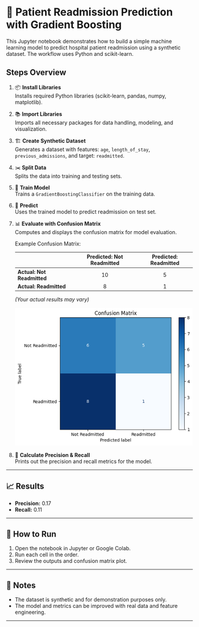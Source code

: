 # 🏥 Patient Readmission Prediction with Gradient Boosting

This Jupyter notebook demonstrates how to build a simple machine learning model to predict hospital patient readmission using a synthetic dataset. The workflow uses Python and scikit-learn.

## Steps Overview

1. 📦 **Install Libraries**  
   Installs required Python libraries (scikit-learn, pandas, numpy, matplotlib).

2. 📚 **Import Libraries**  
   Imports all necessary packages for data handling, modeling, and visualization.

3. 🏗️ **Create Synthetic Dataset**  
   Generates a dataset with features: `age`, `length_of_stay`, `previous_admissions`, and target: `readmitted`.

4. ✂️ **Split Data**  
   Splits the data into training and testing sets.

5. 🤖 **Train Model**  
   Trains a `GradientBoostingClassifier` on the training data.

6. 🔮 **Predict**  
   Uses the trained model to predict readmission on  test set.

7. 📊 **Evaluate with Confusion Matrix**  
   Computes and displays the confusion matrix for model evaluation.

   Example Confusion Matrix:

   |                | Predicted: Not Readmitted | Predicted: Readmitted |
   |----------------|:------------------------:|:--------------------:|
   | **Actual: Not Readmitted** |         10               |         5            |
   | **Actual: Readmitted**     |         8                |         1            |

   *(Your actual results may vary)*

   ![Confusion Matrix](output.png)

8. 🧮 **Calculate Precision & Recall**  
   Prints out the precision and recall metrics for the model.

---

## 📈 Results

- **Precision:** 0.17  
- **Recall:** 0.11  

---

## 🚀 How to Run

1. Open the notebook in Jupyter or Google Colab.
2. Run each cell in the order.
3. Review the outputs and confusion matrix plot.

---

## 📝 Notes

- The dataset is synthetic and for demonstration purposes only.
- The model and metrics can be improved with real data and feature engineering.

---

